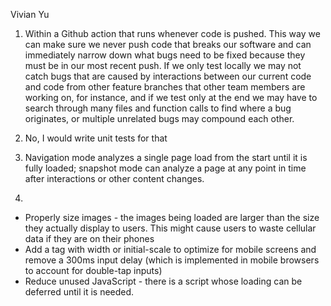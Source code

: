Vivian Yu
1) Within a Github action that runs whenever code is pushed. This way we can make sure we never push code that breaks our software and can immediately narrow down what bugs need to be fixed because they must be in our most recent push. If we only test locally we may not catch bugs that are caused by interactions between our current code and code from other feature branches that other team members are working on, for instance, and if we test only at the end we may have to search through many files and function calls to find where a bug originates, or multiple unrelated bugs may compound each other.

2) No, I would write unit tests for that

3) Navigation mode analyzes a single page load from the start until it is fully loaded; snapshot mode can analyze a page at any point in time after interactions or other content changes.

4) 
- Properly size images - the images being loaded are larger than the size they actually display to users. This might cause users to waste cellular data if they are on their phones
- Add a <meta name="viewport"> tag with width or initial-scale to optimize for mobile screens and remove a 300ms input delay (which is implemented in mobile browsers to account for double-tap inputs)
- Reduce unused JavaScript - there is a script whose loading can be deferred until it is needed.

